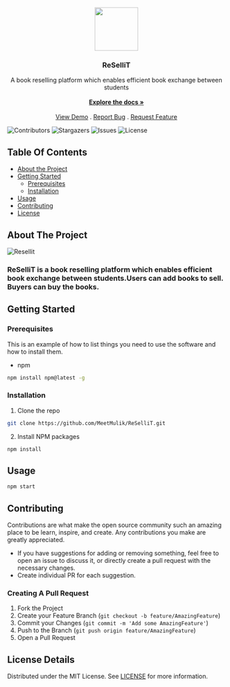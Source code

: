 <br/>
<p align="center">
  <a href="https://github.com/MeetMulik/ReSelliT">
    <img src="https://user-images.githubusercontent.com/89148021/209429583-580fbfa8-759b-4f16-ac1e-6f66fddaae29.png" width="100px">
  </a>

  <h3 align="center">ReSelliT</h3>

  <p align="center">
    A book reselling platform which enables efficient book exchange between students
    <br/>
    <br/>
    <a href="https://github.com/MeetMulik/ReSelliT"><strong>Explore the docs »</strong></a>
    <br/>
    <br/>
    <a href="https://github.com/MeetMulik/ReSelliT">View Demo</a>
    .
    <a href="https://github.com/MeetMulik/ReSelliT/issues">Report Bug</a>
    .
    <a href="https://github.com/MeetMulik/ReSelliT/issues">Request Feature</a>
  </p>
</p>

![Contributors](https://img.shields.io/github/contributors/MeetMulik/ReSelliT?color=dark-green) ![Stargazers](https://img.shields.io/github/stars/MeetMulik/ReSelliT?style=social) ![Issues](https://img.shields.io/github/issues/MeetMulik/ReSelliT) ![License](https://img.shields.io/github/license/MeetMulik/ReSelliT) 

## Table Of Contents

* [About the Project](#about-the-project)
* [Getting Started](#getting-started)
  * [Prerequisites](#prerequisites)
  * [Installation](#installation)
* [Usage](#usage)
* [Contributing](#contributing)
* [License](#license)


## About The Project

![Resellit](https://user-images.githubusercontent.com/89148021/209429781-8e57e6c7-d60c-4e70-a733-f5721b2f0f64.png)
### ReSelliT is a book reselling platform which enables efficient book exchange between students.Users can add books to sell. Buyers can buy the books.

## Getting Started

### Prerequisites

This is an example of how to list things you need to use the software and how to install them.

* npm

```sh
npm install npm@latest -g
```

### Installation

1. Clone the repo

```sh
git clone https://github.com/MeetMulik/ReSelliT.git
```

2. Install NPM packages

```sh
npm install
```

## Usage

```sh
npm start
```

## Contributing
Contributions are what make the open source community such an amazing place to be learn, inspire, and create. Any contributions you make are greatly appreciated.

 - If you have suggestions for adding or removing something, feel free to open an issue to discuss it, or directly create a pull request with the necessary changes.
 - Create individual PR for each suggestion.

### Creating A Pull Request

1. Fork the Project
2. Create your Feature Branch (`git checkout -b feature/AmazingFeature`)
3. Commit your Changes (`git commit -m 'Add some AmazingFeature'`)
4. Push to the Branch (`git push origin feature/AmazingFeature`)
5. Open a Pull Request

## License Details

Distributed under the MIT License. See [LICENSE](https://github.com/MeetMulik/ReSelliT/blob/main/LICENSE.md) for more information.

